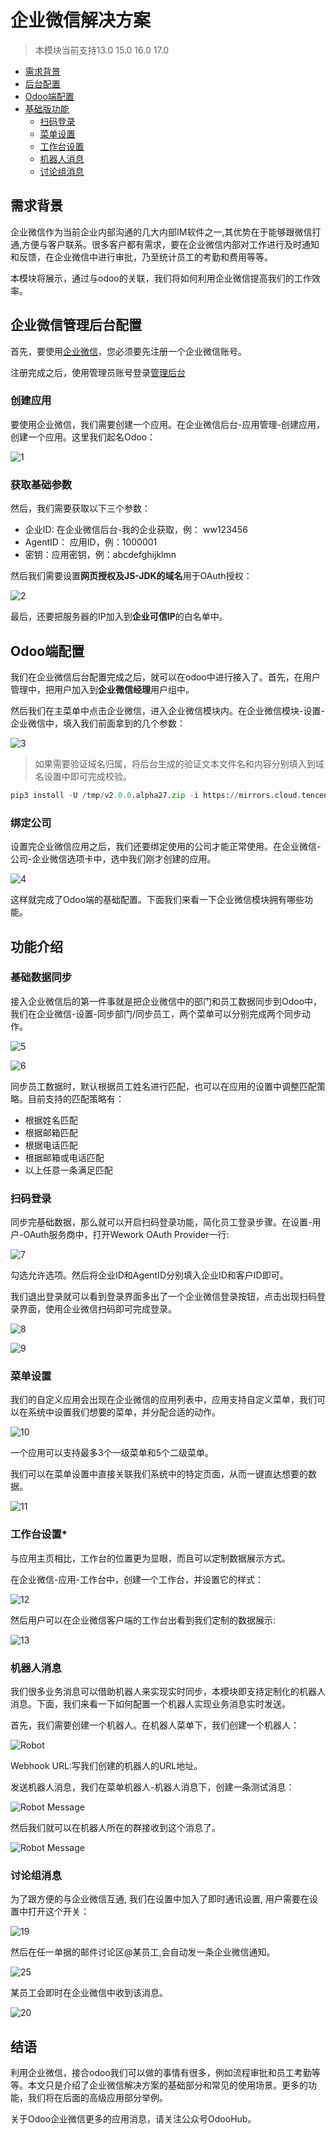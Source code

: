# 企业微信解决方案

> 本模块当前支持13.0 15.0 16.0 17.0

* [需求背景](#需求背景)
* [后台配置](#企业微信管理后台配置)
* [Odoo端配置](#odoo端配置)
* [基础版功能](#功能介绍)
  * [扫码登录](#扫码登录)
  * [菜单设置](#菜单设置)
  * [工作台设置](#工作台设置)
  * [机器人消息](#机器人消息)
  * [讨论组消息](#讨论组消息)

## 需求背景

企业微信作为当前企业内部沟通的几大内部IM软件之一,其优势在于能够跟微信打通,方便与客户联系。很多客户都有需求，要在企业微信内部对工作进行及时通知和反馈，在企业微信中进行审批，乃至统计员工的考勤和费用等等。

本模块将展示，通过与odoo的关联，我们将如何利用企业微信提高我们的工作效率。

## 企业微信管理后台配置

首先，要使用[企业微信](https://work.weixin.qq.com/)，您必须要先注册一个企业微信账号。

注册完成之后，使用管理员账号登录[管理后台](https://work.weixin.qq.com/wework_admin/frame)

### 创建应用

要使用企业微信，我们需要创建一个应用。在企业微信后台-应用管理-创建应用，创建一个应用。这里我们起名Odoo：

![1](./images/wework1.png)

### 获取基础参数

然后，我们需要获取以下三个参数：

* 企业ID: 在企业微信后台-我的企业获取，例： ww123456
* AgentID： 应用ID，例：1000001
* 密钥：应用密钥，例：abcdefghijklmn

然后我们需要设置**网页授权及JS-JDK的域名**用于OAuth授权：

![2](./images/wework2.png)

最后，还要把服务器的IP加入到**企业可信IP**的白名单中。

## Odoo端配置

我们在企业微信后台配置完成之后，就可以在odoo中进行接入了。首先，在用户管理中，把用户加入到**企业微信经理**用户组中。

然后我们在主菜单中点击企业微信，进入企业微信模块内。在企业微信模块-设置-企业微信中，填入我们前面拿到的几个参数：

![3](./images/wework3.png)

> 如果需要验证域名归属，将后台生成的验证文本文件名和内容分别填入到域名设置中即可完成校验。

```python
pip3 install -U /tmp/v2.0.0.alpha27.zip -i https://mirrors.cloud.tencent.com/pypi/simple
```

### 绑定公司

设置完企业微信应用之后，我们还要绑定使用的公司才能正常使用。在企业微信-公司-企业微信选项卡中，选中我们刚才创建的应用。

![4](./images/wework4.png)

这样就完成了Odoo端的基础配置。下面我们来看一下企业微信模块拥有哪些功能。

## 功能介绍

### 基础数据同步

接入企业微信后的第一件事就是把企业微信中的部门和员工数据同步到Odoo中，我们在企业微信-设置-同步部门/同步员工，两个菜单可以分别完成两个同步动作。

![5](./images/wework5.png)

![6](./images/wework6.png)

同步员工数据时，默认根据员工姓名进行匹配，也可以在应用的设置中调整匹配策略。目前支持的匹配策略有：

* 根据姓名匹配
* 根据邮箱匹配
* 根据电话匹配
* 根据邮箱或电话匹配
* 以上任意一条满足匹配

### 扫码登录

同步完基础数据，那么就可以开启扫码登录功能，简化员工登录步骤。在设置-用户-OAuth服务商中，打开Wework OAuth Provider一行:

![7](./images/wework7.png)

勾选允许选项。然后将企业ID和AgentID分别填入企业ID和客户ID即可。

我们退出登录就可以看到登录界面多出了一个企业微信登录按钮，点击出现扫码登录界面，使用企业微信扫码即可完成登录。

![8](./images/wework8.png)

![9](./images/wework9.png)

### 菜单设置

我们的自定义应用会出现在企业微信的应用列表中，应用支持自定义菜单，我们可以在系统中设置我们想要的菜单，并分配合适的动作。

![10](./images/wework10.png)

一个应用可以支持最多3个一级菜单和5个二级菜单。

我们可以在菜单设置中直接关联我们系统中的特定页面，从而一键直达想要的数据。

![11](./images/wework11.png)


### 工作台设置*

与应用主页相比，工作台的位置更为显眼，而且可以定制数据展示方式。

在企业微信-应用-工作台中，创建一个工作台，并设置它的样式：

![12](./images/wework12.png)

然后用户可以在企业微信客户端的工作台出看到我们定制的数据展示:

![13](./images/wework13.png)

### 机器人消息

我们很多业务消息可以借助机器人来实现实时同步，本模块即支持定制化的机器人消息。下面，我们来看一下如何配置一个机器人实现业务消息实时发送。

首先，我们需要创建一个机器人。在机器人菜单下，我们创建一个机器人：

![Robot](./images/wework14.png)

Webhook URL:写我们创建的机器人的URL地址。

发送机器人消息，我们在菜单机器人-机器人消息下，创建一条测试消息：

![Robot Message](./images/wework15.png)

然后我们就可以在机器人所在的群接收到这个消息了。

![Robot Message](./images/wework16.png)

### 讨论组消息

为了跟方便的与企业微信互通, 我们在设置中加入了即时通讯设置, 用户需要在设置中打开这个开关：

![19](./images/wework19.png)

然后在任一单据的邮件讨论区@某员工,会自动发一条企业微信通知。

![25](./images/wework25.png)

某员工会即时在企业微信中收到该消息。

![20](./images/wework21.png)


## 结语

利用企业微信，接合odoo我们可以做的事情有很多，例如流程审批和员工考勤等等。本文只是介绍了企业微信解决方案的基础部分和常见的使用场景。更多的功能，我们将在后面的高级应用部分举例。

关于Odoo企业微信更多的应用消息，请关注公众号OdooHub。